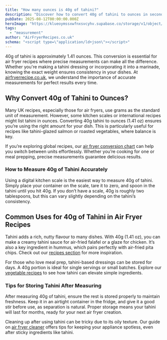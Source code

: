 ```yaml
---
title: "How many ounces is 40g of tahini?"
description: "Discover how to convert 40g of tahini to ounces in seconds. Perfect for air fryer recipes and precise cooking measurements."
pubDate: 2025-08-12T00:00:00.000Z
heroImage: "https://klueoymssxwfnxsvcyhv.supabase.co/storage/v1/object/public/md/40g-tahini-to-ounces-ae405538.webp"
tags:
  - "measurement"
author: "AirFryerRecipes.co.uk"
schema: "<script type=\"application/ld+json\"></script>"
---
```


<p>40g of tahini is approximately 1.41 ounces. This conversion is essential for air fryer recipes where precise measurements can make all the difference. Whether you're making a tahini dressing or incorporating it into a marinade, knowing the exact weight ensures consistency in your dishes. At <a href=https://www.airfryerrecipe.co.uk>airfryerrecipe.co.uk</a>, we understand the importance of accurate measurements for perfect results every time.</p>  

<h2>Why Convert 40g of Tahini to Ounces?</h2>  
<p>Many UK recipes, especially those for air fryers, use grams as the standard unit of measurement. However, some kitchen scales or international recipes might list tahini in ounces. Converting 40g tahini to ounces (1.41 oz) ensures you’re using the right amount for your dish. This is particularly useful for recipes like tahini-glazed salmon or roasted vegetables, where balance is key.</p>  

<p>If you’re exploring global recipes, our <a href=https://www.airfryerrecipe.co.uk/air-fryer-conversion-chart>air fryer conversion chart</a> can help you switch between units effortlessly. Whether you’re cooking for one or meal prepping, precise measurements guarantee delicious results.</p>  

<h3>How to Measure 40g of Tahini Accurately</h3>  
<p>Using a digital kitchen scale is the easiest way to measure 40g of tahini. Simply place your container on the scale, tare it to zero, and spoon in the tahini until you hit 40g. If you don’t have a scale, 40g is roughly two tablespoons, but this can vary slightly depending on the tahini’s consistency.</p>  

<h2>Common Uses for 40g of Tahini in Air Fryer Recipes</h2>  
<p>Tahini adds a rich, nutty flavour to many dishes. With 40g (1.41 oz), you can make a creamy tahini sauce for air-fried falafel or a glaze for chicken. It’s also a key ingredient in hummus, which pairs perfectly with air-fried pita chips. Check out our <a href=https://www.airfryerrecipe.co.uk/recipes>recipes section</a> for more inspiration.</p>  

<p>For those who love meal prep, tahini-based dressings can be stored for days. A 40g portion is ideal for single servings or small batches. Explore our <a href=https://www.airfryerrecipe.co.uk/recipe-category/vegetables>vegetable recipes</a> to see how tahini can elevate simple ingredients.</p>  

<h3>Tips for Storing Tahini After Measuring</h3>  
<p>After measuring 40g of tahini, ensure the rest is stored properly to maintain freshness. Keep it in an airtight container in the fridge, and give it a good stir before use, as separation is natural. Proper storage means your tahini will last for months, ready for your next air fryer creation.</p>  

<p>Cleaning up after using tahini can be tricky due to its oily texture. Our guide on <a href=https://www.airfryerrecipe.co.uk/air-fryer-cleaner>air fryer cleaner</a> offers tips for keeping your appliance spotless, even after sticky ingredients like tahini.</p>